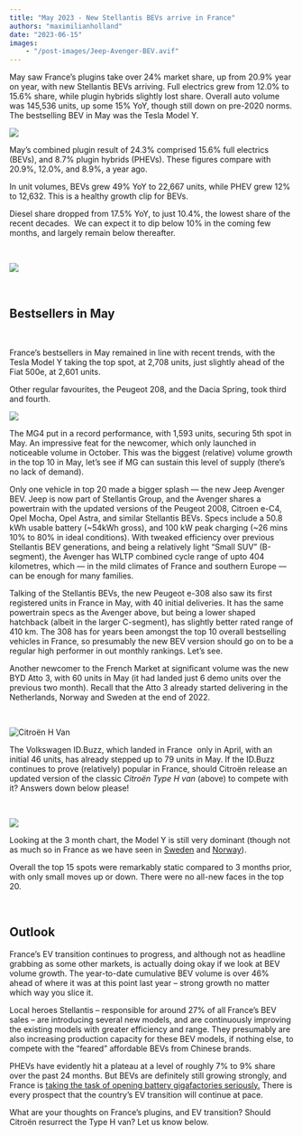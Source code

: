 ```yaml
---
title: "May 2023 - New Stellantis BEVs arrive in France"
authors: "maximilianholland"
date: "2023-06-15"
images: 
    - "/post-images/Jeep-Avenger-BEV.avif"
---
```


May saw France’s plugins take over 24% market share, up from 20.9% year on year, with new Stellantis BEVs arriving. Full electrics grew from 12.0% to 15.6% share, while plugin hybrids slightly lost share. Overall auto volume was 145,536 units, up some 15% YoY, though still down on pre-2020 norms. The bestselling BEV in May was the Tesla Model Y.

![](post-images/May-2023-France-Passenger-Auto-Registrations.avif)

May’s combined plugin result of 24.3% comprised 15.6% full electrics (BEVs), and 8.7% plugin hybrids (PHEVs). These figures compare with 20.9%, 12.0%, and 8.9%, a year ago.

In unit volumes, BEVs grew 49% YoY to 22,667 units, while PHEV grew 12% to 12,632. This is a healthy growth clip for BEVs.

Diesel share dropped from 17.5% YoY, to just 10.4%, the lowest share of the recent decades.  We can expect it to dip below 10% in the coming few months, and largely remain below thereafter.

 

![](post-images/May-2023-France-Monthly-Powertrain-Market-Share.avif)

 

## Bestsellers in May

 

France’s bestsellers in May remained in line with recent trends, with the Tesla Model Y taking the top spot, at 2,708 units, just slightly ahead of the Fiat 500e, at 2,601 units.

Other regular favourites, the Peugeot 208, and the Dacia Spring, took third and fourth.

![](post-images/France-BEVs-May-2023.avif)

The MG4 put in a record performance, with 1,593 units, securing 5th spot in May. An impressive feat for the newcomer, which only launched in noticeable volume in October. This was the biggest (relative) volume growth in the top 10 in May, let’s see if MG can sustain this level of supply (there’s no lack of demand).

Only one vehicle in top 20 made a bigger splash — the new Jeep Avenger BEV. Jeep is now part of Stellantis Group, and the Avenger shares a powertrain with the updated versions of the Peugeot 2008, Citroen e-C4, Opel Mocha, Opel Astra, and similar Stellantis BEVs. Specs include a 50.8 kWh usable battery (~54kWh gross), and 100 kW peak charging (~26 mins 10% to 80% in ideal conditions). With tweaked efficiency over previous Stellantis BEV generations, and being a relatively light “Small SUV” (B-segment), the Avenger has WLTP combined cycle range of upto 404 kilometres, which — in the mild climates of France and southern Europe — can be enough for many families.

Talking of the Stellantis BEVs, the new Peugeot e-308 also saw its first registered units in France in May, with 40 initial deliveries. It has the same powertrain specs as the Avenger above, but being a lower shaped hatchback (albeit in the larger C-segment), has slightly better rated range of 410 km. The 308 has for years been amongst the top 10 overall bestselling vehicles in France, so presumably the new BEV version should go on to be a regular high performer in out monthly rankings. Let’s see.

Another newcomer to the French Market at significant volume was the new BYD Atto 3, with 60 units in May (it had landed just 6 demo units over the previous two month). Recall that the Atto 3 already started delivering in the Netherlands, Norway and Sweden at the end of 2022.

 

![Citroën H Van](post-images/Citroen-H-Van.avif)

The Volkswagen ID.Buzz, which landed in France  only in April, with an initial 46 units, has already stepped up to 79 units in May. If the ID.Buzz continues to prove (relatively) popular in France, should Citroën release an updated version of the classic _Citroën Type H van_ (above) to compete with it? Answers down below please!

 

![](post-images/France-BEVs-May-23-Trailing-Qtr.avif)

Looking at the 3 month chart, the Model Y is still very dominant (though not as much so in France as we have seen in [Sweden](/2023/06/14/may-2023-tesla-model-y-conquers-sweden/) and [Norway](/2023/06/12/may-2023-tesla-still-dominates-the-norwegian-ev-market/)).

Overall the top 15 spots were remarkably static compared to 3 months prior, with only small moves up or down. There were no all-new faces in the top 20.

 

## Outlook

France’s EV transition continues to progress, and although not as headline grabbing as some other markets, is actually doing okay if we look at BEV volume growth. The year-to-date cumulative BEV volume is over 46% ahead of where it was at this point last year – strong growth no matter which way you slice it.

Local heroes Stellantis – responsible for around 27% of all France’s BEV sales – are introducing several new models, and are continuously improving the existing models with greater efficiency and range. They presumably are also increasing production capacity for these BEV models, if nothing else, to compete with the “feared” affordable BEVs from Chinese brands.

PHEVs have evidently hit a plateau at a level of roughly 7% to 9% share over the past 24 months. But BEVs are definitely still growing strongly, and France is [taking the task of opening battery gigafactories seriously.](https://www.france24.com/en/environment/20230530-france-to-open-first-electric-car-battery-factory-in-reindustrialisation-push) There is every prospect that the country’s EV transition will continue at pace.

What are your thoughts on France’s plugins, and EV transition? Should Citroën resurrect the Type H van? Let us know below.
